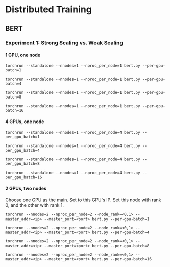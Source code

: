 # Distributed Training

## BERT

### Experiment 1: Strong Scaling vs. Weak Scaling

#### 1 GPU, one node
`torchrun --standalone --nnodes=1 --nproc_per_node=1 bert.py --per-gpu-batch=1`

`torchrun --standalone --nnodes=1 --nproc_per_node=1 bert.py --per-gpu-batch=4`

`torchrun --standalone --nnodes=1 --nproc_per_node=1 bert.py --per-gpu-batch=8`

`torchrun --standalone --nnodes=1 --nproc_per_node=1 bert.py --per-gpu-batch=16`

#### 4 GPUs, one node
`torchrun --standalone --nnodes=1 --nproc_per_node=4 bert.py --per_gpu_batch=1`

`torchrun --standalone --nnodes=1 --nproc_per_node=4 bert.py --per_gpu_batch=4`

`torchrun --standalone --nnodes=1 --nproc_per_node=4 bert.py --per_gpu_batch=8`

`torchrun --standalone --nnodes=1 --nproc_per_node=4 bert.py --per_gpu_batch=16`

#### 2 GPUs, two nodes
Choose one GPU as the main. Set <ip> to this GPU's IP. Set this node with rank 0, and the other with rank 1.

`torchrun --nnodes=2 --nproc_per_node=2 --node_rank=<0,1> --master_addr=<ip> --master_port=<port> bert.py --per-gpu-batch=1`

`torchrun --nnodes=2 --nproc_per_node=2 --node_rank=<0,1> --master_addr=<ip> --master_port=<port> bert.py --per-gpu-batch=4`

`torchrun --nnodes=2 --nproc_per_node=2 --node_rank=<0,1> --master_addr=<ip> --master_port=<port> bert.py --per-gpu-batch=8`

`torchrun --nnodes=2 --nproc_per_node=2 --node_rank=<0,1> --master_addr=<ip> --master_port=<port> bert.py --per-gpu-batch=16`
